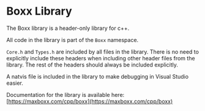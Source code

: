 # Boxx Library
The Boxx library is a header-only library for c++.

All code in the library is part of the `Boxx` namespace.

`Core.h` and `Types.h` are included by all files in the library. There is no need to explicitly include these headers when including other header files from the library. The rest of the headers should always be included explicitly.

A natvis file is included in the library to make debugging in Visual Studio easier.

Documentation for the library is available here: [https://maxboxx.com/cpp/boxx](https://maxboxx.com/cpp/boxx)